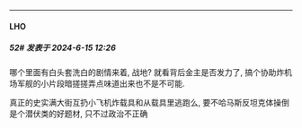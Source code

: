 ﻿
*****

####  LHO  
##### 52#       发表于 2024-6-15 12:26

哪个里面有白头套洗白的剧情来着, 战地? 就看背后金主是否发力了, 搞个协助炸机场军舰的小片段暗搓搓弄点味道出来也不是不可能.

真正的史实满大街互扔小飞机炸载具和从载具里逃跑么, 要不哈马斯反坦克体操倒是个潜伏类的好题材, 只不过政治不正确

